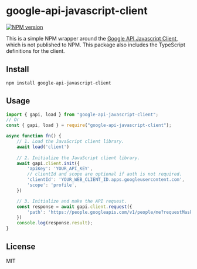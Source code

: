 # google-api-javascript-client

[![NPM version](https://img.shields.io/npm/v/google-api-javascript-client?color=a1b858&label=)](https://www.npmjs.com/package/google-api-javascript-client)

This is a simple NPM wrapper around the [Google API Javascript Client](https://github.com/google/google-api-javascript-client), which is not published to NPM. This package also includes the TypeScript definitions for the client.

## Install

```
npm install google-api-javascript-client
```

## Usage

```ts
import { gapi, load } from "google-api-javascript-client";
// Or
const { gapi, load } = require("google-api-javascript-client");

async function fn() {
    // 1. Load the JavaScript client library.
    await load('client')
    
    // 2. Initialize the JavaScript client library.
    await gapi.client.init({
        'apiKey': 'YOUR_API_KEY',
        // clientId and scope are optional if auth is not required.
        'clientId': 'YOUR_WEB_CLIENT_ID.apps.googleusercontent.com',
        'scope': 'profile',
    })

    // 3. Initialize and make the API request.
    const response = await gapi.client.request({
        'path': 'https://people.googleapis.com/v1/people/me?requestMask.includeField=person.names',
    })
    console.log(response.result);
}
```

## License

MIT

